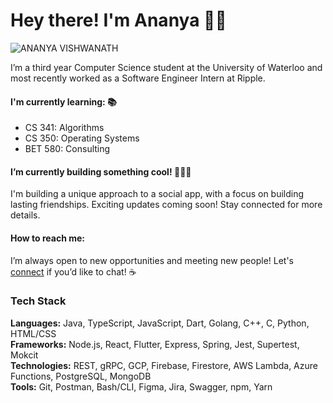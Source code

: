 # Hey there! I'm Ananya 👋🏽
![ANANYA VISHWANATH](https://github.com/ananyavishwanath/ananyavishwanath/assets/83526224/6b8eab70-11cc-4be3-b948-e58d1064e525)

I’m a third year Computer Science student at the University of Waterloo and most recently worked as a Software Engineer Intern at Ripple.

#### I'm currently learning: 📚
- CS 341: Algorithms
- CS 350: Operating Systems
- BET 580: Consulting

#### I’m currently building something cool! 👩🏽‍💻
I'm building a unique approach to a social app, with a focus on building lasting friendships. Exciting updates coming soon! Stay connected for more details.

#### How to reach me: 
I’m always open to new opportunities and meeting new people! Let's [connect](https://www.linkedin.com/in/ananya-vishwanath/) if you’d like to chat! ☕️ 

### Tech Stack
**Languages:** Java, TypeScript, JavaScript, Dart, Golang, C++, C, Python, HTML/CSS <br>
**Frameworks:** Node.js, React, Flutter, Express, Spring, Jest, Supertest, Mokcit <br>
**Technologies:** REST, gRPC, GCP, Firebase, Firestore, AWS Lambda, Azure Functions, PostgreSQL, MongoDB <br>
**Tools:** Git, Postman, Bash/CLI, Figma, Jira, Swagger, npm, Yarn <br>
